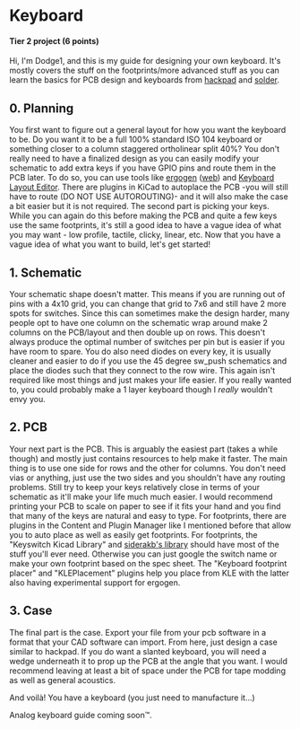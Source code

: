 # Keyboard

#### Tier 2 project (6 points)

Hi, I'm Dodge1, and this is my guide for designing your own keyboard. It's mostly covers the stuff on the footprints/more advanced stuff as you can learn the basics for PCB design and keyboards from [hackpad](hackpad.hackclub.com) and [solder](solder.hackclub.com).

## 0. Planning
You first want to figure out a general layout for how you want the keyboard to be. Do you want it to be a full 100% standard ISO 104 keyboard or something closer to a column staggered ortholinear split 40%? You don't really need to have a finalized design as you can easily modify your schematic to add extra keys if you have GPIO pins and route them in the PCB later. To do so, you can use tools like [ergogen](https://github.com/ergogen/ergogen) ([web](https://ergogen.cache.works/)) and [Keyboard Layout Editor](https://keyboard-layout-editor.com/). There are plugins in KiCad to autoplace the PCB -you will still have to route (DO NOT USE AUTOROUTING)- and it will also make the case a bit easier but it is not required. The second part is picking your keys. While you can again do this before making the PCB and quite a few keys use the same footprints, it's still a good idea to have a vague idea of what you may want - low profile, tactile, clicky, linear, etc. Now that you have a vague idea of what you want to build, let's get started!

## 1. Schematic
Your schematic shape doesn't matter. This means if you are running out of pins with a 4x10 grid, you can change that grid to 7x6 and still have 2 more spots for switches. Since this can sometimes make the design harder, many people opt to have one column on the schematic wrap around make 2 columns on the PCB/layout and then double up on rows. This doesn't always produce the optimal number of switches per pin but is easier if you have room to spare. You do also need diodes on every key, it is usually cleaner and easier to do if you use the 45 degree sw\_push schematics and place the diodes such that they connect to the row wire. This again isn't required like most things and just makes your life easier. If you really wanted to, you could probably make a 1 layer keyboard though I *really* wouldn't envy you.

## 2. PCB
Your next part is the PCB. This is arguably the easiest part (takes a while though) and mostly just contains resources to help make it faster. The main thing is to use one side for rows and the other for columns. You don't need vias or anything, just use the two sides and you shouldn't have any routing problems. Still try to keep your keys relatively close in terms of your schematic as it'll make your life much much easier. I would recommend printing your PCB to scale on paper to see if it fits your hand and you find that many of the keys are natural and easy to type. For footprints, there are plugins in the Content and Plugin Manager like I mentioned before that allow you to auto place as well as easily get footprints. For footprints, the "Keyswitch Kicad Library" and [siderakb's library](https://github.com/siderakb/key-switches.pretty) should have most of the stuff you'll ever need. Otherwise you can just google the switch name or make your own footprint based on the spec sheet. The "Keyboard footprint placer" and "KLEPlacement" plugins help you place from KLE with the latter also having experimental support for ergogen.

## 3. Case
The final part is the case. Export your file from your pcb software in a format that your CAD software can import. From here, just design a case similar to hackpad. If you do want a slanted keyboard, you will need a wedge underneath it to prop up the PCB at the angle that you want. I would recommend leaving at least a bit of space under the PCB for tape modding as well as general acoustics.

And voilà! You have a keyboard (you just need to manufacture it...)


Analog keyboard guide coming soon™.
